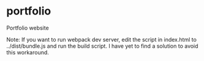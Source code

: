# portfolio
Portfolio website

Note: If you want to run webpack dev server, edit the script in index.html to ../dist/bundle.js and run the build script. I have yet to find a solution to avoid this workaround.
